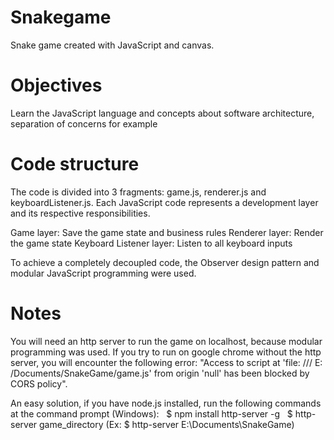 # Snakegame
Snake game created with JavaScript and canvas. 

# Objectives
Learn the JavaScript language and concepts about software architecture, separation of concerns for example

# Code structure
The code is divided into 3 fragments: game.js, renderer.js and keyboardListener.js.
Each JavaScript code represents a development layer and its respective responsibilities.

Game layer: Save the game state and business rules
Renderer layer: Render the game state
Keyboard Listener layer: Listen to all keyboard inputs

To achieve a completely decoupled code, the Observer design pattern and modular JavaScript programming were used.

# Notes
You will need an http server to run the game on localhost, because modular programming was used.
If you try to run on google chrome without the http server, you will encounter the following error: "Access to script at 'file: /// E: /Documents/SnakeGame/game.js' from origin 'null' has been blocked by CORS policy".

An easy solution, if you have node.js installed, run the following commands at the command prompt (Windows):
  $ npm install http-server -g
  $ http-server game_directory (Ex: $ http-server E:\Documents\SnakeGame)

